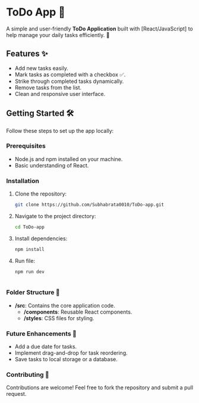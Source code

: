 # ToDo App 📝

A simple and user-friendly **ToDo Application** built with [React/JavaScript] to help manage your daily tasks efficiently. 🚀

## Features ✨
- Add new tasks easily.
- Mark tasks as completed with a checkbox ✅.
- Strike through completed tasks dynamically.
- Remove tasks from the list.
- Clean and responsive user interface.

## Getting Started 🛠️
Follow these steps to set up the app locally:

### Prerequisites
- Node.js and npm installed on your machine.
- Basic understanding of React.

### Installation
   1. Clone the repository:
      ```bash
      git clone https://github.com/Subhabrata0010/ToDo-app.git
      
   2. Navigate to the project directory:
      ```bash
      cd ToDo-app
   3. Install dependencies:
      ```bash
      npm install
   4. Run file:
      ```bash
      npm run dev
 
### Folder Structure 📂
- **/src**: Contains the core application code.
  - **/components**: Reusable React components.
  - **/styles**: CSS files for styling.
### Future Enhancements 🚀
- Add a due date for tasks.
- Implement drag-and-drop for task reordering.
- Save tasks to local storage or a database.

### Contributing 🤝
Contributions are welcome! Feel free to fork the repository and submit a pull request.
